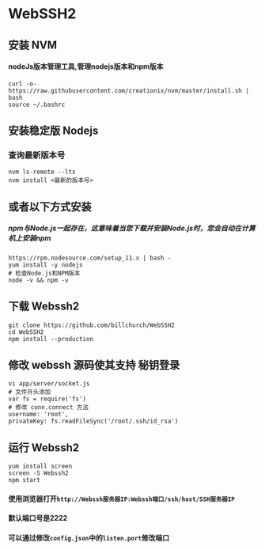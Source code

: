 # WebSSH2
## 安装 NVM
#### nodeJs版本管理工具,管理nodejs版本和npm版本
```shell
curl -o- https://raw.githubusercontent.com/creationix/nvm/master/install.sh | bash
source ~/.bashrc
```
## 安装稳定版 Nodejs
### 查询最新版本号
```shell
nvm ls-remote --lts
nvm install <最新的版本号>
```
## 或者以下方式安装
##### npm与Node.js一起存在，这意味着当您下载并安装Node.js时，您会自动在计算机上安装npm
```shell
https://rpm.nodesource.com/setup_11.x | bash -
yum install -y nodejs
# 检查Node.js和NPM版本
node -v && npm -v
```


## 下载 Webssh2
```sehll
git clone https://github.com/billchurch/WebSSH2
cd WebSSH2
npm install --production
```
## 修改 webssh 源码使其支持 秘钥登录
```shell
vi app/server/socket.js
# 文件开头添加
var fs = require('fs')
# 修改 conn.connect 方法
username: 'root',
privateKey: fs.readFileSync('/root/.ssh/id_rsa')
```
## 运行 Webssh2
```shell
yum install screen
screen -S Webssh2
npm start
```
#### 使用浏览器打开`http://Webssh服务器IP:Webssh端口/ssh/host/SSH服务器IP`
#### 默认端口号是2222
#### 可以通过修改`config.json`中的`listen.port`修改端口


